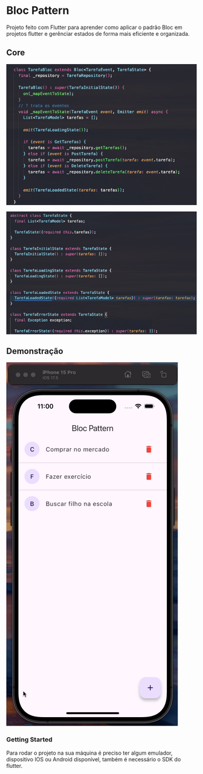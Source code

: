 # Bloc Pattern

Projeto feito com Flutter para aprender como aplicar o padrão Bloc em projetos flutter e gerênciar estados de forma mais eficiente e organizada.

## Core
![Exemplo de imagem](example/bloco.png)

![Exemplo de imagem](example/state.png)

## Demonstração

![Exemplo de imagem](example/example.gif)

### Getting Started

Para rodar o projeto na sua máquina é preciso ter algum emulador, dispositivo IOS ou Android disponível, também é necessário o SDK do flutter.
